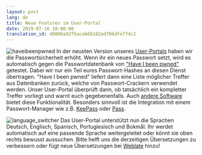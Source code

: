 ```yaml
---
layout: post
lang: de
title: Neue Features im User-Portal
date: 2019-07-16 18:00:00
translation_id: d0006a92f5acab6b182ad706dfe77dc2
---
```

![haveibeenpwned](/assets/img/haveibeenpwned.png)
In der neusten Version unseres [User-Portals](https://users.systemli.org) haben wir die Passwortsicherheit erhöht.
Wenn ihr ein neues Passwort setzt, wird es automatisch gegen die Passwortdatenbank von ["Have I been pwned"](https://haveibeenpwned.com/Passwords) getestet.
Dabei wir nur ein Teil eures Passwort-Hashes an diesen Dienst übertragen.
"Have I been pwned" liefert dann eine Liste möglicher Treffer aus Datenbanken zurück, welche von Passwort-Crackern verwendet werden.
Unser User-Portal überprüft dann, ob tatsächlich ein kompletter Treffer vorliegt und warnt euch gegebenenfalls.
Auch [andere Software](https://haveibeenpwned.com/API/Consumers) bietet diese Funktionalität.
Besonders sinnvoll ist die Integration mit einem Passwort-Manager wie z.B. [KeePass](https://github.com/andrew-schofield/keepass2-haveibeenpwned) oder [Pass](https://gitlab.com/darnir/pass-audit).

![language_switcher](/assets/img/language_switcher.png)
Das User-Portal unterstützt nun die Sprachen Deutsch, Englisch, Spanisch, Portugiesisch und Bokmål.
Ihr werdet automatisch auf eine passende Sprache weitergeleitet oder könnt sie oben rechts bewusst aussuchen.
Bitte helft uns die derzeitigen Übersetzungen zu verbessern oder fügt neue Übersetzungen bei [Weblate](https://hosted.weblate.org/engage/userli/) hinzu!
